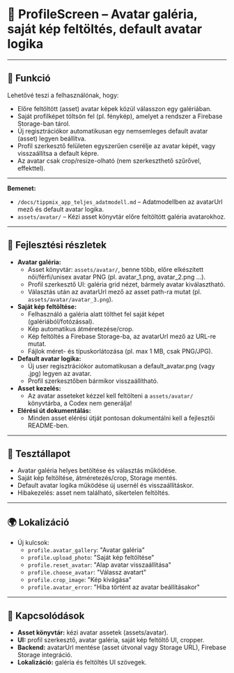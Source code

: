 # 👤 ProfileScreen – Avatar galéria, saját kép feltöltés, default avatar logika

---

## 🎯 Funkció

Lehetővé teszi a felhasználónak, hogy:
- Előre feltöltött (asset) avatar képek közül válasszon egy galériában.
- Saját profilképet töltsön fel (pl. fénykép), amelyet a rendszer a Firebase Storage-ban tárol.
- Új regisztrációkor automatikusan egy nemsemleges default avatar (asset) legyen beállítva.
- Profil szerkesztő felületen egyszerűen cserélje az avatar képét, vagy visszaállítsa a default képre.
- Az avatar csak crop/resize-olható (nem szerkeszthető szűrővel, effekttel).

---

**Bemenet:**
- `/docs/tippmix_app_teljes_adatmodell.md` – Adatmodellben az avatarUrl mező és default avatar logika.
- `assets/avatar/` – Kézi asset könyvtár előre feltöltött galéria avatarokhoz.

---

## 🧠 Fejlesztési részletek

- **Avatar galéria:**  
  - Asset könyvtár: `assets/avatar/`, benne több, előre elkészített női/férfi/unisex avatar PNG (pl. avatar_1.png, avatar_2.png ...).
  - Profil szerkesztő UI: galéria grid nézet, bármely avatar kiválasztható.
  - Választás után az avatarUrl mező az asset path-ra mutat (pl. `assets/avatar/avatar_3.png`).
- **Saját kép feltöltése:**  
  - Felhasználó a galéria alatt tölthet fel saját képet (galériából/fotózással).
  - Kép automatikus átméretezése/crop.
  - Kép feltöltés a Firebase Storage-ba, az avatarUrl mező az URL-re mutat.
  - Fájlok méret- és típuskorlátozása (pl. max 1 MB, csak PNG/JPG).
- **Default avatar logika:**  
  - Új user regisztrációkor automatikusan a default_avatar.png (vagy .jpg) legyen az avatar.
  - Profil szerkesztőben bármikor visszaállítható.
- **Asset kezelés:**  
  - Az avatar asseteket kézzel kell feltölteni a `assets/avatar/` könyvtárba, a Codex nem generálja!
- **Elérési út dokumentálás:**  
  - Minden asset elérési útját pontosan dokumentálni kell a fejlesztői README-ben.

---

## 🧪 Tesztállapot

- Avatar galéria helyes betöltése és választás működése.
- Saját kép feltöltése, átméretezés/crop, Storage mentés.
- Default avatar logika működése új usernél és visszaállításkor.
- Hibakezelés: asset nem található, sikertelen feltöltés.

---

## 🌍 Lokalizáció

- Új kulcsok:
  - `profile.avatar_gallery`: "Avatar galéria"
  - `profile.upload_photo`: "Saját kép feltöltése"
  - `profile.reset_avatar`: "Alap avatar visszaállítása"
  - `profile.choose_avatar`: "Válassz avatart"
  - `profile.crop_image`: "Kép kivágása"
  - `profile.avatar_error`: "Hiba történt az avatar beállításakor"

---

## 📎 Kapcsolódások

- **Asset könyvtár:** kézi avatar assetek (assets/avatar).
- **UI:** profil szerkesztő, avatar galéria, saját kép feltöltő UI, cropper.
- **Backend:** avatarUrl mentése (asset útvonal vagy Storage URL), Firebase Storage integráció.
- **Lokalizáció:** galéria és feltöltés UI szövegek.
